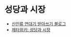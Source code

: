# 성당과 시장

- [신인류 연대기 받아쓰기 블로그](http://blog.daum.net/magicpilot/145)
- [제타위키: 성당과 시장](https://zetawiki.com/wiki/%EC%84%B1%EB%8B%B9%EA%B3%BC_%EC%8B%9C%EC%9E%A5)